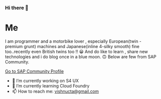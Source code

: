 ### Hi there 👋

# Me

I am programmer and a motorbike lover , especially European(twin - premium grunt) machines and Japanese(inline 4-silky smooth) fine too..recently even British twins too !! :grinning:
And do like to learn , share new technologies and i do blog once in a blue moon. :upside_down_face: Below are few from SAP Community.

[Go to SAP Community Profile](https://people.sap.com/vishnu.pankajakshan#content:blogposts)

- 🔭 I’m currently working on S4 UX
- 🌱 I’m currently learning Cloud Foundry
- 📫 How to reach me: vishnucta@gmail.com


